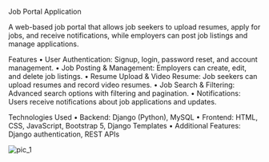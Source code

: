 Job Portal Application

A web-based job portal that allows job seekers to upload resumes, apply for jobs, and receive notifications, while employers can post job listings and manage applications.

Features
	•	User Authentication: Signup, login, password reset, and account management.
	•	Job Posting & Management: Employers can create, edit, and delete job listings.
	•	Resume Upload & Video Resume: Job seekers can upload resumes and record video resumes.
	•	Job Search & Filtering: Advanced search options with filtering and pagination.
	•	Notifications: Users receive notifications about job applications and updates.

Technologies Used
	•	Backend: Django (Python), MySQL
	•	Frontend: HTML, CSS, JavaScript, Bootstrap 5, Django Templates
	•	Additional Features: Django authentication, REST APIs
 
![pic_1](https://github.com/user-attachments/assets/56430ca5-d0ab-4fbe-9027-a8e00fe8b7d7)
